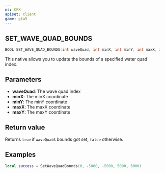 ```yaml
---
ns: CFX
apiset: client
game: gta5
---
```

## SET_WAVE_QUAD_BOUNDS

```c
BOOL SET_WAVE_QUAD_BOUNDS(int waveQuad, int minX, int minY, int maxX, int maxY);
```

This native allows you to update the bounds of a specified water quad index.

## Parameters
* **waveQuad**: The wave quad index
* **minX**: The minX coordinate
* **minY**: The minY coordinate
* **maxX**: The maxX coordinate
* **maxY**: The maxY coordinate

## Return value
Returns `true` if `waveQuad`s bounds got set, `false` otherwise.

## Examples
```lua
local success = SetWaveQuadBounds(0, -5000, -5000, 5000, 5000)
```
